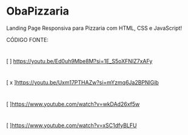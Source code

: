 # ObaPizzaria
Landing Page Responsiva para Pizzaria com HTML, CSS e JavaScript!  

CÓDIGO FONTE:
#
[   ] https://youtu.be/Ed0uh9Mbe8M?si=1E_S5oXFNIZ7xAFy
#
[ x ]https://youtu.be/Uxm17PTHAZw?si=mYzmq6Ja2BPNlGib
#
[  ]https://www.youtube.com/watch?v=wkDAd26xf5w
#
[  ]https://www.youtube.com/watch?v=xSC1dfyBLFU


